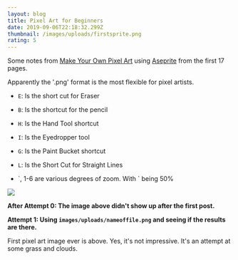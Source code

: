 ```yaml
---
layout: blog
title: Pixel Art for Beginners
date: 2019-09-06T22:18:32.299Z
thumbnail: /images/uploads/firstsprite.png
rating: 5
---
```

Some notes from [Make Your Own Pixel Art](https://nostarch.com/pixelart) using [Aseprite](https://www.aseprite.org) from the first 17 pages.

Apparently the '.png' format is the most flexible for pixel artists.

* `E`: Is the short cut for Eraser
* `B`: Is the shortcut for the pencil
* `H`: Is the Hand Tool shortcut
* `I`: Is the Eyedropper tool
* `G`: Is the Paint Bucket shortcut
* `L`: Is the Short Cut for Straight Lines

* \`, 1-6 are various degrees of zoom.  With ` being 50%

![](/images/uploads/firstsprite.png)

**After Attempt 0: The image above didn't show up after the first post.**

**Attempt 1: Using `images/uploads/nameoffile.png` and seeing if the results are there.**

First pixel art image ever is above.  Yes, it's not impressive.  It's an attempt at some grass and clouds.
